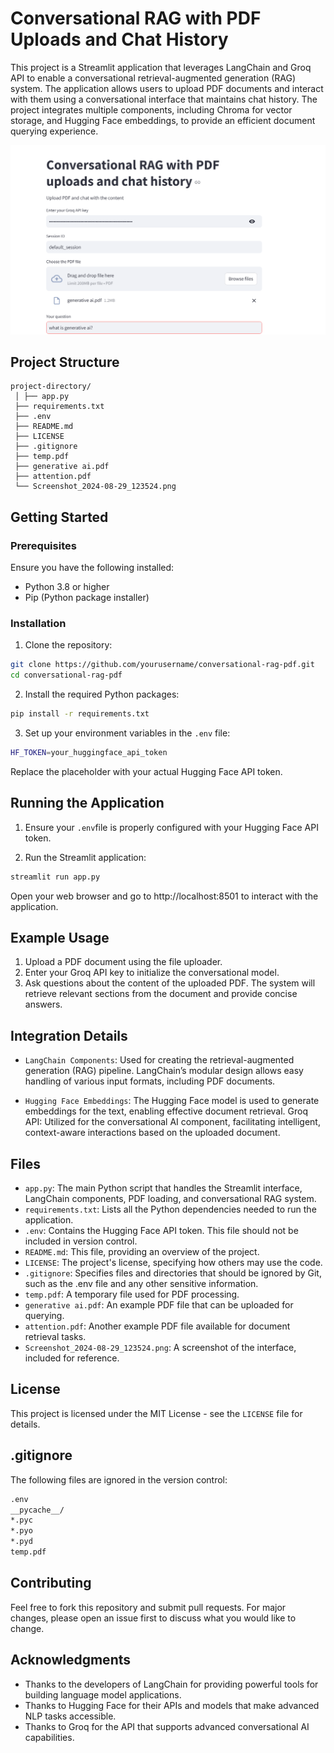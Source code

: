 # Conversational RAG with PDF Uploads and Chat History

This project is a Streamlit application that leverages LangChain and Groq API to enable a conversational retrieval-augmented generation (RAG) system. The application allows users to upload PDF documents and interact with them using a conversational interface that maintains chat history. The project integrates multiple components, including Chroma for vector storage, and Hugging Face embeddings, to provide an efficient document querying experience.

![Screenshot of the Interface](Screenshot%202024-08-29%20123524.png)

## Project Structure
```
project-directory/
 │ ├── app.py 
 ├── requirements.txt 
 ├── .env 
 ├── README.md 
 ├── LICENSE 
 ├── .gitignore 
 ├── temp.pdf 
 ├── generative ai.pdf 
 ├── attention.pdf 
 └── Screenshot_2024-08-29_123524.png
 ````


## Getting Started

### Prerequisites

Ensure you have the following installed:
- Python 3.8 or higher
- Pip (Python package installer)

### Installation

1. Clone the repository:

```bash
git clone https://github.com/yourusername/conversational-rag-pdf.git
cd conversational-rag-pdf
``` 

2. Install the required Python packages:

```bash
pip install -r requirements.txt
```

3. Set up your environment variables in the `.env` file:

```bash
HF_TOKEN=your_huggingface_api_token
```

Replace the placeholder with your actual Hugging Face API token.

## Running the Application

1. Ensure your `.env`file is properly configured with your Hugging Face API token.

2. Run the Streamlit application:

```bash
streamlit run app.py
```
Open your web browser and go to http://localhost:8501 to interact with the application.

## Example Usage

1. Upload a PDF document using the file uploader.
2. Enter your Groq API key to initialize the conversational model.
3. Ask questions about the content of the uploaded PDF. The system will retrieve relevant sections from the document and provide concise answers.

## Integration Details
- `LangChain Components`: Used for creating the retrieval-augmented generation (RAG) pipeline. LangChain’s modular design allows easy handling of various input formats, including PDF documents.

- `Hugging Face Embeddings`: The Hugging Face model is used to generate embeddings for the text, enabling effective document retrieval.
Groq API: Utilized for the conversational AI component, facilitating intelligent, context-aware interactions based on the uploaded document.

## Files
- `app.py`: The main Python script that handles the Streamlit interface, LangChain components, PDF loading, and conversational RAG system.
- `requirements.txt`: Lists all the Python dependencies needed to run the application.
- `.env`: Contains the Hugging Face API token. This file should not be included in version control.
- `README.md`: This file, providing an overview of the project.
- `LICENSE`: The project's license, specifying how others may use the code.
- `.gitignore`: Specifies files and directories that should be ignored by Git, such as the .env file and any other sensitive information.
- `temp.pdf`: A temporary file used for PDF processing.
- `generative ai.pdf`: An example PDF file that can be uploaded for querying.
- `attention.pdf`: Another example PDF file available for document retrieval tasks.
- `Screenshot_2024-08-29_123524.png`: A screenshot of the interface, included for reference.

## License
This project is licensed under the MIT License - see the `LICENSE` file for details.

## .gitignore
The following files are ignored in the version control:
```bash
.env
__pycache__/
*.pyc
*.pyo
*.pyd
temp.pdf
```

## Contributing
Feel free to fork this repository and submit pull requests. For major changes, please open an issue first to discuss what you would like to change.

## Acknowledgments
- Thanks to the developers of LangChain for providing powerful tools for building language model applications.
- Thanks to Hugging Face for their APIs and models that make advanced NLP tasks accessible.
- Thanks to Groq for the API that supports advanced conversational AI capabilities.
